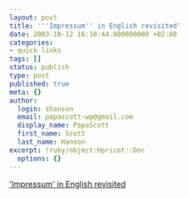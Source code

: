 ```yaml
---
layout: post
title: '''Impressum'' in English revisited'
date: 2003-10-12 16:10:44.000000000 +02:00
categories:
- quick links
tags: []
status: publish
type: post
published: true
meta: {}
author:
  login: shanson
  email: papascott-wp@gmail.com
  display_name: PapaScott
  first_name: Scott
  last_name: Hanson
excerpt: !ruby/object:Hpricot::Doc
  options: {}
---
```

<p><a title="Masthead? Imprint? Colophon? All incorrect..." href="http://www.margaret-marks.com/Transblawg/archives/000465.html">'Impressum' in English revisited</a></p>
